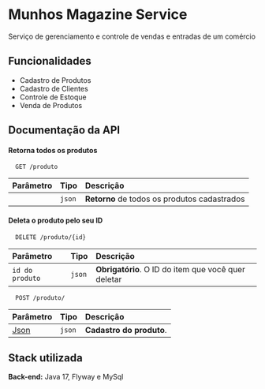 
# Munhos Magazine Service

Serviço de gerenciamento e controle de vendas e entradas de um comércio


## Funcionalidades

- Cadastro de Produtos
- Cadastro de Clientes
- Controle de Estoque
- Venda de Produtos


## Documentação da API

#### Retorna todos os produtos

```http
  GET /produto
```

| Parâmetro   | Tipo       | Descrição                           |
| :---------- | :--------- | :---------------------------------- |
|  | `json` | **Retorno** de todos os produtos cadastrados |

#### Deleta o produto pelo seu ID

```http
  DELETE /produto/{id}
```

| Parâmetro   | Tipo       | Descrição                                   |
| :---------- | :--------- | :------------------------------------------ |
| `id do produto`      | `json` | **Obrigatório**. O ID do item que você quer deletar |


```http
  POST /produto/
```

| Parâmetro   | Tipo       | Descrição                                   |
| :---------- | :--------- | :------------------------------------------ |
| [Json](https://frequent-flute-9c9.notion.site/API-Reference-55b45a1efa2d4fc7822ec8fb28785112?pvs=4)      | `json` | **Cadastro do produto**. |






## Stack utilizada



**Back-end:** Java 17, Flyway e MySql
